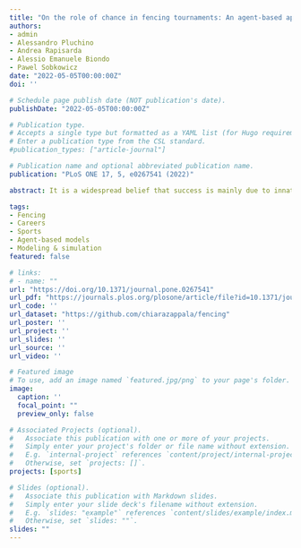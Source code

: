 ```yaml
---
title: "On the role of chance in fencing tournaments: An agent-based approach"
authors:
- admin
- Alessandro Pluchino
- Andrea Rapisarda
- Alessio Emanuele Biondo
- Pawel Sobkowicz
date: "2022-05-05T00:00:00Z"
doi: ''

# Schedule page publish date (NOT publication's date).
publishDate: "2022-05-05T00:00:00Z"

# Publication type.
# Accepts a single type but formatted as a YAML list (for Hugo requirements).
# Enter a publication type from the CSL standard.
#publication_types: ["article-journal"]

# Publication name and optional abbreviated publication name.
publication: "PLoS ONE 17, 5, e0267541 (2022)"

abstract: It is a widespread belief that success is mainly due to innate qualities rather than external forces. This is particularly true in sports competitions, where individual talent is usually considered the main, if not the only, ingredient to reach success. In this study, we explore the limits of this belief by quantifying the relative weight of talent and chance in fencing, a combat sport involving a weapon, with the help of both real data and agent-based simulations. Fencing competitions are structured as direct elimination tournaments, where randomness is explicitly present in some rules. We focused on épée, which is one of three disciplines. We collected data on international competition results and annual rankings, in the range 2008–2020, for male and female fencers under 20 years old (Junior category). Then, we built the model calibrated on our dataset and parametrized by just one free variable a, describing the importance of talent—and, consequently, of chance—in competitions (a = 1 indicates the ideal scenario where only talent matters, a = 0 the complete random one). Our agent-based approach can reproduce the main stylized facts observed in data, at the level of both single tournaments and the entire careers of a given community of épée fencers. We find that simulations approximate very well the data for both Junior Men and Women when talent weights slightly less than chance, i.e. when a is around 0.45. We conclude that the role of chance in fencing is unusually high and it probably represents an extreme case for individual sports. Our findings shed light on the importance of external factors in both athletes’ results in tournaments and throughout their career, making even more unfair the “winner-takes-all” disparities that often occur between the winner and the other classified competitors.

tags:
- Fencing
- Careers
- Sports
- Agent-based models
- Modeling & simulation
featured: false

# links:
# - name: ""
url: "https://doi.org/10.1371/journal.pone.0267541"
url_pdf: "https://journals.plos.org/plosone/article/file?id=10.1371/journal.pone.0267541&type=printable"
url_code: ''
url_dataset: "https://github.com/chiarazappala/fencing"
url_poster: ''
url_project: ''
url_slides: ''
url_source: ''
url_video: ''

# Featured image
# To use, add an image named `featured.jpg/png` to your page's folder. 
image:
  caption: ''
  focal_point: ""
  preview_only: false

# Associated Projects (optional).
#   Associate this publication with one or more of your projects.
#   Simply enter your project's folder or file name without extension.
#   E.g. `internal-project` references `content/project/internal-project/index.md`.
#   Otherwise, set `projects: []`.
projects: [sports]

# Slides (optional).
#   Associate this publication with Markdown slides.
#   Simply enter your slide deck's filename without extension.
#   E.g. `slides: "example"` references `content/slides/example/index.md`.
#   Otherwise, set `slides: ""`.
slides: ""
---
```

